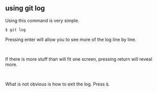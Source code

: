 ##  using git log

Using this command is very simple.

```bash
$ git log
```
Pressing enter will allow you to see more of the log line by line.

<br>

If there is more stuff than will fit one screen, pressing return will reveal more.

<br>

What is not obvious is how to exit the log. Press `Q`.

